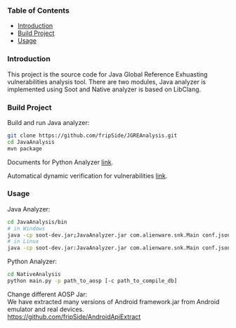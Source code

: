 ### Table of Contents 
- [Introduction](#introduction)
- [Build Project](#build-project)
- [Usage](#usage)


### Introduction 
This project is the source code for Java Global Reference Exhuasting vulnerabilities analysis tool. 
There are two modules, Java analyzer is implemented using Soot and Native analyzer is based on LibClang.

### Build Project 
Build and run Java analyzer:

```bash
git clone https://github.com/fripSide/JGREAnalysis.git
cd JavaAnalysis
mvn package
```

Documents for Python Analyzer [link](NativeAnalysis).

Automatical dynamic verification for vulnerabilities [link](https://github.com/fripSide/ServiceApiAutoTest).

### Usage 
Java Analyzer:
```bash
cd JavaAnalysis/bin
# in Windows
java -cp soot-dev.jar;JavaAnalyzer.jar com.alienware.snk.Main conf.json
# in Linux
java -cp soot-dev.jar:JavaAnalyzer.jar com.alienware.snk.Main conf.json
```
Python Analyzer:
``` bash
cd NativeAnalysis
python main.py -p path_to_aosp [-c path_to_compile_db]
```

Change different AOSP Jar:  
We have extracted many versions of Android framework.jar from Android emulator and real devices.  
https://github.com/fripSide/AndroidApiExtract
